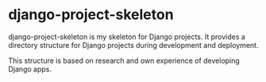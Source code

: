 # django-project-skeleton
django-project-skeleton is my skeleton for Django projects. It provides a directory structure for Django projects during development and deployment.

This structure is based on research and own experience of developing Django apps.

